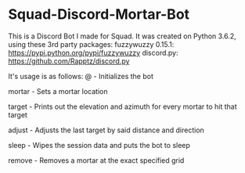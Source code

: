 # Squad-Discord-Mortar-Bot
This is a Discord Bot I made for Squad. It was created on Python 3.6.2, using these 3rd party packages:
fuzzywuzzy 0.15.1: https://pypi.python.org/pypi/fuzzywuzzy
discord.py: https://github.com/Rapptz/discord.py

It's usage is as follows:
@<botname> - Initializes the bot

mortar <grid> - Sets a mortar location

target <grid> - Prints out the elevation and azimuth for every mortar to hit that target

adjust <distance> <bearing> - Adjusts the last target by said distance and direction

sleep - Wipes the session data and puts the bot to sleep

remove <grid> - Removes a mortar at the exact specified grid

